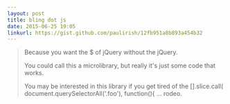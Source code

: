 ```yaml
---
layout: post
title: bling dot js
date: 2015-06-25 19:05
linkurl: https://gist.github.com/paulirish/12fb951a8b893a454b32
---
```


> Because you want the $ of jQuery without the jQuery.
> 
> You could call this a microlibrary, but really it's just some code that works.
> 
> You may be interested in this library if you get tired of the [].slice.call( document.querySelectorAll('.foo'), function(){ … rodeo.

